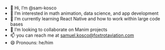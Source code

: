 - 👋 Hi, I’m @sam-kosco
- 👀 I’m interested in math animation, data science, and app development
- 🌱 I’m currently learning React Native and how to work within large code bases
- 💞️ I’m looking to collaborate on Manim projects
- 📫 you can reach me at samuel.kosco@foxtrotaviation.com
- 😄 Pronouns: he/him
